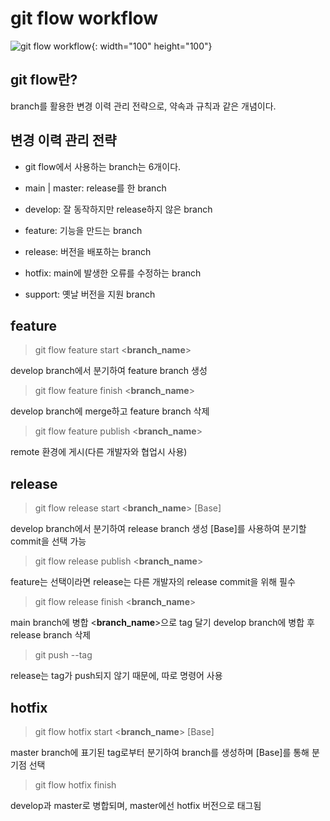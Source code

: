 # git flow workflow

![git flow workflow](https://wac-cdn.atlassian.com/dam/jcr:cc0b526e-adb7-4d45-874e-9bcea9898b4a/04%20Hotfix%20branches.svg?cdnVersion=1794){: width="100" height="100"}

## git flow란?

branch를 활용한 변경 이력 관리 전략으로, 약속과 규칙과 같은 개념이다.

## 변경 이력 관리 전략

- git flow에서 사용하는 branch는 6개이다.

- main | master: release를 한 branch
- develop: 잘 동작하지만 release하지 않은 branch
- feature: 기능을 만드는 branch
- release: 버전을 배포하는 branch
- hotfix: main에 발생한 오류를 수정하는 branch
- support: 옛날 버전을 지원 branch

## feature

> git flow feature start <__branch_name__>

develop branch에서 분기하여 feature branch 생성

> git flow feature finish <__branch_name__>

develop branch에 merge하고 feature branch 삭제

> git flow feature publish <__branch_name__>

remote 환경에 게시(다른 개발자와 협업시 사용)

## release

> git flow release start <__branch_name__> [Base]

develop branch에서 분기하여 release branch 생성
[Base]를 사용하여 분기할 commit을 선택 가능

> git flow release publish <__branch_name__>

feature는 선택이라면 release는 다른 개발자의 release commit을 위해 필수

> git flow release finish <__branch_name__>

main branch에 병합
<__branch_name__>으로 tag 달기
develop branch에 병합 후 release branch 삭제

> git push --tag

release는 tag가 push되지 않기 때문에, 따로 명령어 사용

## hotfix

> git flow hotfix start <__branch_name__> [Base]

master branch에 표기된 tag로부터 분기하여 branch를 생성하며 [Base]를 통해 분기점 선택

> git flow hotfix finish

develop과 master로 병합되며, master에선 hotfix 버전으로 태그됨
